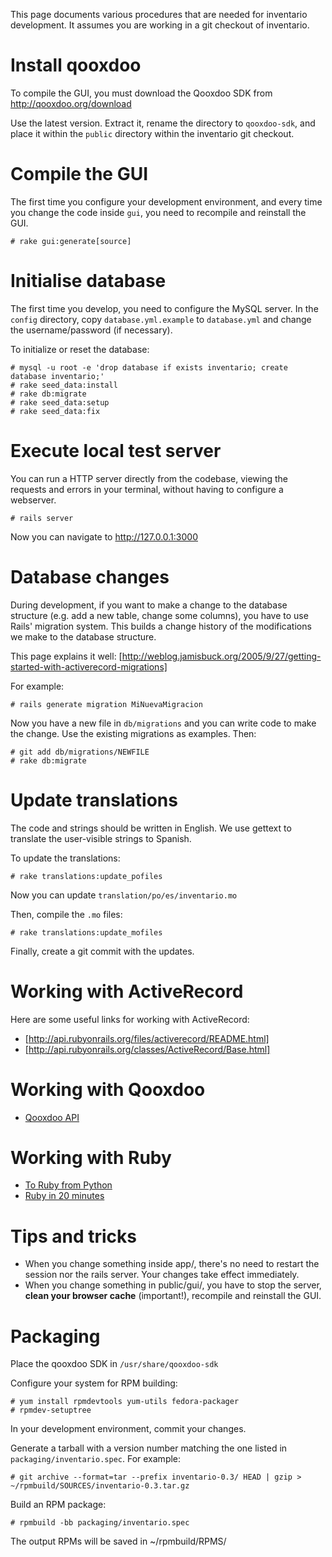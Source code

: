 This page documents various procedures that are needed for inventario development. It assumes you are working in a git checkout of inventario.

# Install qooxdoo

To compile the GUI, you must download the Qooxdoo SDK from http://qooxdoo.org/download

Use the latest version. Extract it, rename the directory to `qooxdoo-sdk`, and place it within the `public` directory within the inventario git checkout.

# Compile the GUI

The first time you configure your development environment, and every time you change the code inside `gui`, you need to recompile and reinstall the GUI. 

    # rake gui:generate[source]

# Initialise database

The first time you develop, you need to configure the MySQL server. In the `config` directory, copy `database.yml.example` to `database.yml` and change the username/password (if necessary).

To initialize or reset the database:

    # mysql -u root -e 'drop database if exists inventario; create database inventario;'
    # rake seed_data:install
    # rake db:migrate
    # rake seed_data:setup
    # rake seed_data:fix

# Execute local test server

You can run a HTTP server directly from the codebase, viewing the requests and errors in your terminal, without having to configure a webserver.

    # rails server

Now you can navigate to http://127.0.0.1:3000

# Database changes

During development, if you want to make a change to the database structure (e.g. add a new table, change some columns), you have to use Rails' migration system. This builds a change history of the modifications we make to the database structure.

This page explains it well: [http://weblog.jamisbuck.org/2005/9/27/getting-started-with-activerecord-migrations]

For example:

    # rails generate migration MiNuevaMigracion

Now you have a new file in `db/migrations` and you can write code to make the change. Use the existing migrations as examples. Then:

    # git add db/migrations/NEWFILE
    # rake db:migrate

# Update translations

The code and strings should be written in English. We use gettext to translate the user-visible strings to Spanish.

To update the translations:

    # rake translations:update_pofiles

Now you can update `translation/po/es/inventario.mo`

Then, compile the `.mo` files:

    # rake translations:update_mofiles

Finally, create a git commit with the updates.

# Working with ActiveRecord

Here are some useful links for working with ActiveRecord:

* [http://api.rubyonrails.org/files/activerecord/README.html]
* [http://api.rubyonrails.org/classes/ActiveRecord/Base.html]

# Working with Qooxdoo

* [Qooxdoo API](http://demo.qooxdoo.org/current/apiviewer/)

# Working with Ruby

* [To Ruby from Python](http://www.ruby-lang.org/en/documentation/ruby-from-other-languages/to-ruby-from-python/)
* [Ruby in 20 minutes](http://www.ruby-lang.org/en/documentation/quickstart/)

# Tips and tricks

* When you change something inside app/, there's no need to restart the session nor the rails server. Your changes take effect immediately.
* When you change something in public/gui/, you have to stop the server, **clean your browser cache** (important!), recompile and reinstall the GUI.

# Packaging

Place the qooxdoo SDK in `/usr/share/qooxdoo-sdk`

Configure your system for RPM building:

    # yum install rpmdevtools yum-utils fedora-packager 
    # rpmdev-setuptree

In your development environment, commit your changes.

Generate a tarball with a version number matching the one listed in `packaging/inventario.spec`. For example:

    # git archive --format=tar --prefix inventario-0.3/ HEAD | gzip > ~/rpmbuild/SOURCES/inventario-0.3.tar.gz

Build an RPM package:

    # rpmbuild -bb packaging/inventario.spec

The output RPMs will be saved in ~/rpmbuild/RPMS/
